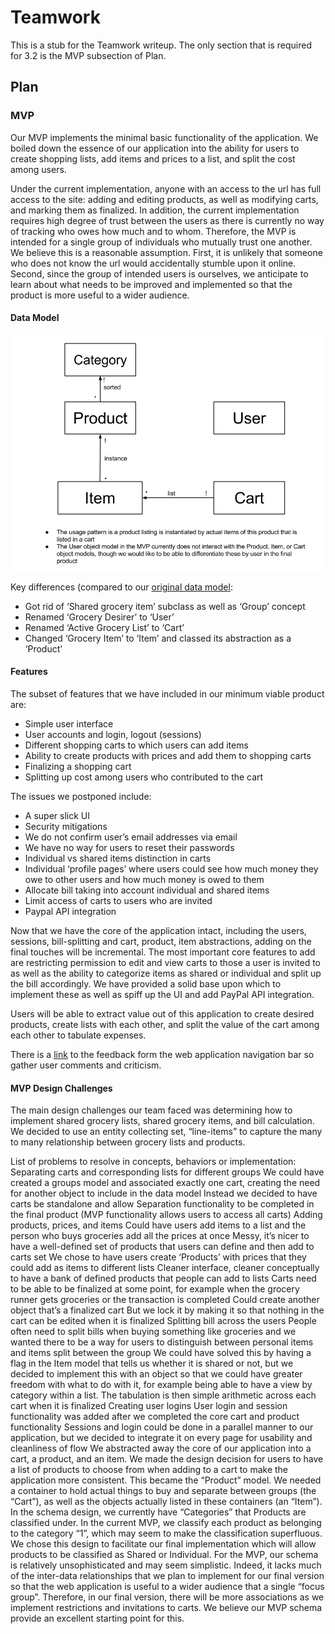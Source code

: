 # Teamwork

This is a stub for the Teamwork writeup.  The only section that is required for 3.2 is the MVP subsection of Plan.

## Plan

### MVP

Our MVP implements the minimal basic functionality of the application. We boiled down the essence of our application into the ability for users to create shopping lists, add items and prices to a list, and split the cost among users. 

Under the current implementation, anyone with an access to the url has full access to the site: adding and editing products, as well as modifying carts, and marking them as finalized. In addition, the current implementation requires high degree of trust between the users as there is currently no way of tracking who owes how much and to whom. Therefore, the MVP is intended for a single group of individuals who mutually trust one another. We believe this is a reasonable assumption. First, it is unlikely that someone who does not know the url would accidentally stumble upon it online. Second, since the group of intended users is ourselves, we anticipate to learn about what needs to be improved and implemented so that the product is more useful to a wider audience.

#### Data Model

[![MVP Data Model](diagrams/MVP-Data-Model.png)](diagrams/MVP-Data-Model.png)


Key differences (compared to our [original data model](diagrams/Data-Model.png):

* Got rid of ‘Shared grocery item’ subclass as well as ‘Group’ concept
* Renamed ‘Grocery Desirer’ to ‘User’
* Renamed ‘Active Grocery List’ to ‘Cart’
* Changed ‘Grocery Item’ to ‘Item’ and classed its abstraction as a ‘Product’ 

#### Features

The subset of features that we have included in our minimum viable product are:

* Simple user interface
* User accounts and login, logout  (sessions)
* Different shopping carts to which users can add items
* Ability to create products with prices and add them to shopping carts
* Finalizing a shopping cart
* Splitting up cost among users who contributed to the cart

The issues we postponed include:
* A super slick UI
* Security mitigations
* We do not confirm user’s email addresses via email
* We have no way for users to reset their passwords
* Individual vs shared items distinction in carts
* Individual ‘profile pages’ where users could see how much money they owe to other users and how much money is owed to them
* Allocate bill taking into account individual and shared items
* Limit access of carts to users who are invited
* Paypal API integration

Now that we have the core of the application intact, including the users, sessions, bill-splitting and cart, product, item abstractions, adding on the final touches will be incremental. The most important core features to add are restricting permission to edit and view carts to those a user is invited to as well as the ability to categorize items as shared or individual and split up the bill accordingly. We have provided a solid base upon which to implement these as well as spiff up the UI and add PayPal API integration.

Users will be able to extract value out of this application to create desired products, create lists with each other, and split the value of the cart among each other to tabulate expenses.

There is a [link](https://docs.google.com/forms/d/19kJBLD7IyIix-7LOOcgiyWHfBxmfuKL-IhjSrZo1PIo/edit) to the feedback form the web application navigation bar so gather user comments and criticism.

#### MVP Design Challenges

The main design challenges our team faced was determining how to implement shared grocery lists, shared grocery items, and bill calculation.  We decided to use an entity collecting set, “line-items” to capture the many to many relationship between grocery lists and products.

List of problems to resolve in concepts, behaviors or implementation:
Separating carts and corresponding lists for different groups
We could have created a groups model and associated exactly one cart, creating the need for another object to include in the data model
Instead we decided to have carts be standalone and allow
Separation functionality to be completed in the final product (MVP functionality allows users to access all carts)
Adding products, prices, and items
Could have users add items to a list and the person who buys groceries add all the prices at once
Messy, it’s nicer to have a well-defined set of products that users can define and then add to carts set
We chose to have users create ‘Products’ with prices that they could add as items to different lists 
Cleaner interface, cleaner conceptually to have a bank of defined products that people can add to lists
Carts need to be able to be finalized at some point, for example when the grocery runner gets groceries or the transaction is completed
Could create another object that’s a finalized cart
But we lock it by making it so that nothing in the cart can be edited when it is finalized 
Splitting bill across the users
People often need to split bills when buying something like groceries and we wanted there to be a way for users to distinguish between personal items and items split between the group
We could have solved this by having a flag in the Item model that tells us whether it is shared or not, but we decided to implement this with an object so that we could have greater freedom with what to do with it, for example being able to have a view by category within a list.
The tabulation is then simple arithmetic across each cart when it is finalized
Creating user logins
User login and session functionality was added after we completed the core cart and product functionality
Sessions and login could be done in a parallel manner to our application, but we decided to integrate it on every page for usability and cleanliness of flow
We abstracted away the core of our application into a cart, a product, and an item. We made the design decision for users to have a list of products to choose from when adding to a cart to make the application more consistent. This became the “Product” model. We needed a container to hold actual things to buy and separate between groups (the “Cart”), as well as the objects actually listed in these containers (an “Item”).
In the schema design, we currently have “Categories” that Products are classified under. In the current MVP, we classify each product as belonging to the category “1”, which may seem to make the classification superfluous. We chose this design to facilitate our final implementation which will allow products to be classified as Shared or Individual.
For the MVP, our schema  is relatively unsophisticated and may seem simplistic. Indeed, it lacks much of the inter-data relationships that we plan to implement for our final version so that the web application is useful to a wider audience that a single “focus group”. Therefore, in our final version, there will be more associations as we implement restrictions and invitations to carts. We believe our MVP schema provide an excellent starting point for this.

